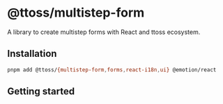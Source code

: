 # @ttoss/multistep-form

A library to create multistep forms with React and ttoss ecosystem.

## Installation

```bash
pnpm add @ttoss/{multistep-form,forms,react-i18n,ui} @emotion/react
```

## Getting started
